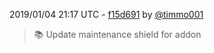 2019/01/04 21:17 UTC - [f15d691](https://github.com/hassio-addons/addon-matrix/commit/f15d69134d96f4400dd9109526d88383774d3453) by [@timmo001](https://github.com/timmo001)
> :books: Update maintenance shield for addon 

